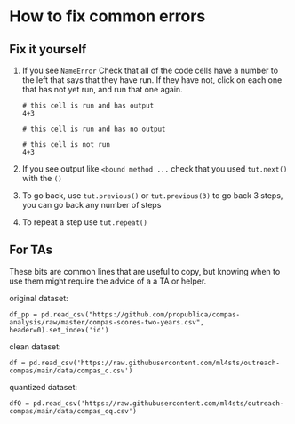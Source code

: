 # How to fix common errors


## Fix it yourself

1. If you see `NameError` Check that all of the code cells have a number to the left that says that they have run. If they have not, click on each one that has not yet run, and run that one again.

    ```{code cell} ipython3
    # this cell is run and has output
    4+3
    ```
    ```{code cell} ipython3
    # this cell is run and has no output
    ```

    ```
    # this cell is not run
    4+3
    ```
1. If you see output like `<bound method ...` check that you used `tut.next()`
with the `()`
1. To go back, use `tut.previous()` or `tut.previous(3)` to go back 3 steps, you
can go back any number of steps
1. To repeat a step use `tut.repeat()`


## For TAs

These bits are common lines that are useful to copy, but knowing when to use
them might require the advice of a a TA or helper.

original dataset:
```
df_pp = pd.read_csv("https://github.com/propublica/compas-analysis/raw/master/compas-scores-two-years.csv", header=0).set_index('id')
```

clean dataset:

```
df = pd.read_csv('https://raw.githubusercontent.com/ml4sts/outreach-compas/main/data/compas_c.csv')
```

quantized dataset:

```
dfQ = pd.read_csv('https://raw.githubusercontent.com/ml4sts/outreach-compas/main/data/compas_cq.csv')
```
